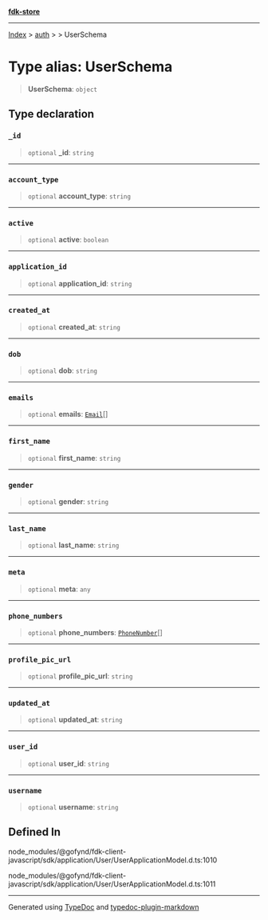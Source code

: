 [**fdk-store**](../../../README.md)
***

[Index](../../../API.md) > [auth](../../README.md) > [<internal>](../README.md) > UserSchema

# Type alias: UserSchema

> **UserSchema**: `object`

## Type declaration

### `_id`

> `optional` **\_id**: `string`

***

### `account_type`

> `optional` **account\_type**: `string`

***

### `active`

> `optional` **active**: `boolean`

***

### `application_id`

> `optional` **application\_id**: `string`

***

### `created_at`

> `optional` **created\_at**: `string`

***

### `dob`

> `optional` **dob**: `string`

***

### `emails`

> `optional` **emails**: [`Email`](type-alias.Email.md)[]

***

### `first_name`

> `optional` **first\_name**: `string`

***

### `gender`

> `optional` **gender**: `string`

***

### `last_name`

> `optional` **last\_name**: `string`

***

### `meta`

> `optional` **meta**: `any`

***

### `phone_numbers`

> `optional` **phone\_numbers**: [`PhoneNumber`](type-alias.PhoneNumber.md)[]

***

### `profile_pic_url`

> `optional` **profile\_pic\_url**: `string`

***

### `updated_at`

> `optional` **updated\_at**: `string`

***

### `user_id`

> `optional` **user\_id**: `string`

***

### `username`

> `optional` **username**: `string`

## Defined In

node\_modules/@gofynd/fdk-client-javascript/sdk/application/User/UserApplicationModel.d.ts:1010

node\_modules/@gofynd/fdk-client-javascript/sdk/application/User/UserApplicationModel.d.ts:1011

***
Generated using [TypeDoc](https://typedoc.org/) and [typedoc-plugin-markdown](https://www.npmjs.com/package/typedoc-plugin-markdown)
